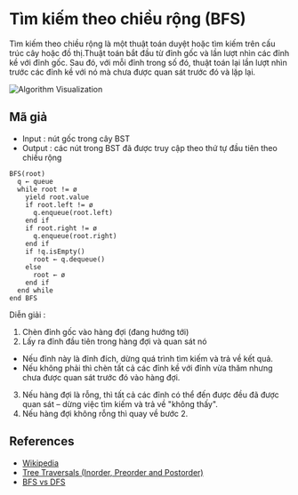 # Tìm kiếm theo chiều rộng (BFS)

Tìm kiếm theo chiều rộng là một thuật toán duyệt hoặc tìm kiếm trên cấu trúc cây hoặc đồ thị.Thuật toán bắt đầu từ đỉnh gốc và lần lượt nhìn các đỉnh kề với đỉnh gốc. Sau đó, với mỗi đỉnh trong số đó, thuật toán lại lần lượt nhìn trước các đỉnh kề với nó mà chưa được quan sát trước đó và lặp lại.

![Algorithm Visualization](https://upload.wikimedia.org/wikipedia/commons/5/5d/Breadth-First-Search-Algorithm.gif)

## Mã giả
* Input : nút gốc trong cây BST
* Output : các nút trong BST đã được truy cập theo thứ tự đầu tiên theo chiều rộng

```text
BFS(root)
  q ← queue
  while root != ø
    yield root.value
    if root.left != ø
      q.enqueue(root.left)
    end if
    if root.right != ø
      q.enqueue(root.right)
    end if
    if !q.isEmpty()
      root ← q.dequeue()
    else
      root ← ø
    end if
  end while
end BFS
```

Diễn giải :
1. Chèn đỉnh gốc vào hàng đợi (đang hướng tới)
2. Lấy ra đỉnh đầu tiên trong hàng đợi và quan sát nó
  - Nếu đỉnh này là đỉnh đích, dừng quá trình tìm kiếm và trả về kết quả.
  - Nếu không phải thì chèn tất cả các đỉnh kề với đỉnh vừa thăm nhưng chưa được quan sát trước đó vào hàng đợi.
3. Nếu hàng đợi là rỗng, thì tất cả các đỉnh có thể đến được đều đã được quan sát – dừng việc tìm kiếm và trả về "không thấy".
4. Nếu hàng đợi không rỗng thì quay về bước 2.

## References

- [Wikipedia](https://en.wikipedia.org/wiki/Breadth-first_search)
- [Tree Traversals (Inorder, Preorder and Postorder)](https://www.geeksforgeeks.org/tree-traversals-inorder-preorder-and-postorder/)
- [BFS vs DFS](https://www.geeksforgeeks.org/bfs-vs-dfs-binary-tree/)
